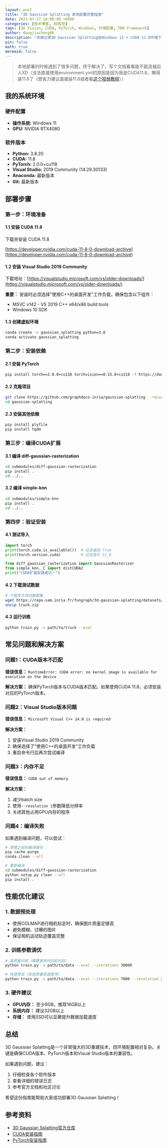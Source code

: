 ```yaml
---
layout: post
title: "3D Gaussian Splatting 本地部署完整指南"
date: 2025-07-27 10:00:00 +0800
categories: [技术博客, 3D视觉]
tags: [3D Vision, CUDA, PyTorch, Windows, 环境配置, TBR Framework]
author: dongjiacheng06
description: "详细记录3D Gaussian Splatting在Windows 11 + CUDA 11.8环境下的本地部署过程"
pin: false
math: true
mermaid: false
---
```


> 本地部署的时候遇到了很多问题，终于解决了，写个文档看看能不能造福后人XD（没法直接使用environment.yml的原因是因为我是CUDA11.8，懒得装11.6了（想省力建议直接装11.6或者看[这个视频教程](https://www.youtube.com/watch?v=UXtuigy_wYc)））

## 我的系统环境

### 硬件配置
- **操作系统:** Windows 11
- **GPU:** NVIDIA RTX4080

### 软件版本
- **Python:** 3.8.20
- **CUDA:** 11.8
- **PyTorch:** 2.0.0+cu118
- **Visual Studio:** 2019 Community (14.29.30133)
- **Anaconda:** 最新版本
- **Git:** 最新版本

## 部署步骤

### 第一步：环境准备

#### 1.1 安装 CUDA 11.8
下载并安装 CUDA 11.8

[https://developer.nvidia.com/cuda-11-8-0-download-archive](https://developer.nvidia.com/cuda-11-8-0-download-archive)

#### 1.2 安装 Visual Studio 2019 Community
下载地址：[https://visualstudio.microsoft.com/vs/older-downloads/](https://visualstudio.microsoft.com/vs/older-downloads/)

**重要：** 安装时必须选择"使用C++的桌面开发"工作负载，确保包含以下组件：
- MSVC v142 - VS 2019 C++ x64/x86 build tools
- Windows 10 SDK

#### 1.3 创建虚拟环境
```bash
conda create -n gaussian_splatting python=3.8
conda activate gaussian_splatting
```

### 第二步：安装依赖

#### 2.1 安装 PyTorch
```bash
pip install torch==2.0.0+cu118 torchvision==0.15.0+cu118 -f https://download.pytorch.org/whl/torch_stable.html
```

#### 2.2 克隆项目
```bash
git clone https://github.com/graphdeco-inria/gaussian-splatting --recursive
cd gaussian-splatting
```

#### 2.3 安装其他依赖
```bash
pip install plyfile
pip install tqdm
```

### 第三步：编译CUDA扩展

#### 3.1 编译 diff-gaussian-rasterization
```bash
cd submodules/diff-gaussian-rasterization
pip install .
cd ../..
```

#### 3.2 编译 simple-knn
```bash
cd submodules/simple-knn
pip install .
cd ../..
```

### 第四步：验证安装

#### 4.1 测试导入
```python
import torch
print(torch.cuda.is_available())  # 应该返回 True
print(torch.version.cuda)         # 应该显示 11.8

from diff_gaussian_rasterization import GaussianRasterizer
from simple_knn._C import distCUDA2
print("CUDA扩展安装成功！")
```

#### 4.2 下载测试数据
```bash
# 下载官方测试数据集
wget https://repo-sam.inria.fr/fungraph/3d-gaussian-splatting/datasets/input/truck.zip
unzip truck.zip
```

#### 4.3 运行训练
```bash
python train.py -s path/to/truck --eval
```

## 常见问题和解决方案

### 问题1：CUDA版本不匹配
**错误信息：** `RuntimeError: CUDA error: no kernel image is available for execution on the device`

**解决方案：**
确保PyTorch版本与CUDA版本匹配。如果使用CUDA 11.8，必须安装对应的PyTorch版本。

### 问题2：Visual Studio版本问题
**错误信息：** `Microsoft Visual C++ 14.0 is required`

**解决方案：**
1. 安装Visual Studio 2019 Community
2. 确保选择了"使用C++的桌面开发"工作负载
3. 重启命令行后再次尝试编译

### 问题3：内存不足
**错误信息：** `CUDA out of memory`

**解决方案：**
1. 减少batch size
2. 使用`--resolution 1`参数降低分辨率
3. 关闭其他占用GPU内存的程序

### 问题4：编译失败
如果遇到编译问题，可以尝试：
```bash
# 清理之前的编译缓存
pip cache purge
conda clean --all

# 重新编译
cd submodules/diff-gaussian-rasterization
python setup.py clean --all
pip install .
```

## 性能优化建议

### 1. 数据预处理
- 使用COLMAP进行相机标定时，确保图片质量足够高
- 避免模糊、过曝的图片
- 保证相机运动轨迹覆盖完整

### 2. 训练参数调优
```bash
# 高质量训练（需要更多时间和内存）
python train.py -s path/to/data --eval --iterations 30000

# 快速预览（较低质量但速度快）
python train.py -s path/to/data --eval --iterations 7000 --resolution 2
```

### 3. 硬件建议
- **GPU内存：** 至少8GB，推荐16GB以上
- **系统内存：** 建议32GB以上
- **存储：** 使用SSD可以显著提升数据加载速度

## 总结

3D Gaussian Splatting是一个非常强大的3D重建技术，但环境配置相对复杂。关键是确保CUDA版本、PyTorch版本和Visual Studio版本的兼容性。

如果遇到问题，建议：
1. 仔细检查各个软件版本
2. 查看详细的错误日志
3. 参考官方文档和社区讨论

希望这份指南能帮助大家成功部署3D Gaussian Splatting！

## 参考资料

- [3D Gaussian Splatting官方仓库](https://github.com/graphdeco-inria/gaussian-splatting)
- [CUDA安装指南](https://docs.nvidia.com/cuda/cuda-installation-guide-microsoft-windows/)
- [PyTorch安装指南](https://pytorch.org/get-started/locally/)
